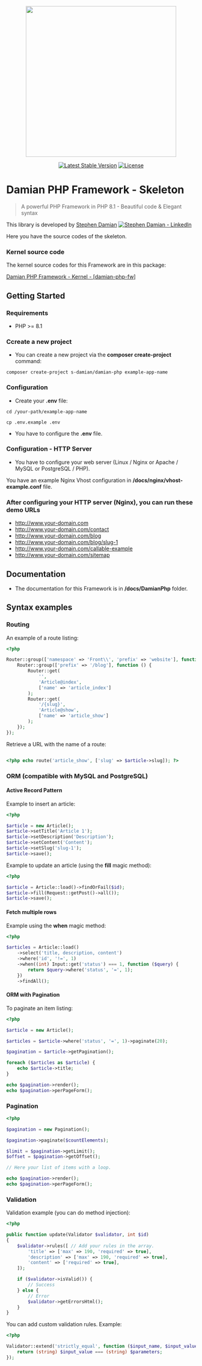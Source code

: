 <p align="center">
<a href="https://github.com/s-damian/damian-php">
<img src="https://raw.githubusercontent.com/s-damian/medias/main/damian-php-logo.png" width="400">
</a>
</p>

<p align="center">
<a href="https://packagist.org/packages/s-damian/damian-php"><img src="https://img.shields.io/packagist/v/s-damian/damian-php" alt="Latest Stable Version"></a>
<a href="https://packagist.org/packages/s-damian/damian-php"><img src="https://img.shields.io/packagist/l/s-damian/damian-php" alt="License"></a>
</p>


# Damian PHP Framework - Skeleton

> A powerful PHP Framework in PHP 8.1 - Beautiful code & Elegant syntax

This library is developed by [Stephen Damian](https://www.linkedin.com/in/stephen-damian/) [![Stephen Damian - LinkedIn](https://raw.githubusercontent.com/s-damian/medias/main/favicon-linkedin.png)](https://www.linkedin.com/in/stephen-damian/)

Here you have the source codes of the skeleton.


### Kernel source code

The kernel source codes for this Framework are in this package:

[Damian PHP Framework - Kernel - [damian-php-fw]](https://github.com/s-damian/damian-php-fw)


## Getting Started

### Requirements

* PHP >= 8.1

### Ccreate a new project

* You can create a new project via the **composer create-project** command:
```
composer create-project s-damian/damian-php example-app-name
```

### Configuration

* Create your **.env** file:

```
cd /your-path/example-app-name

cp .env.example .env
```

* You have to configure the **.env** file.

### Configuration - HTTP Server

* You have to configure your web server (Linux / Nginx or Apache / MySQL or PostgreSQL / PHP).

You have an example Nginx Vhost configuration in **/docs/nginx/vhost-example.conf** file.


### After configuring your HTTP server (Nginx), you can run these demo URLs

* http://www.your-domain.com
* http://www.your-domain.com/contact
* http://www.your-domain.com/blog
* http://www.your-domain.com/blog/slug-1
* http://www.your-domain.com/callable-example
* http://www.your-domain.com/sitemap


## Documentation

* The documentation for this Framework is in **/docs/DamianPhp** folder.


## Syntax examples

### Routing

An example of a route listing:
```php
<?php

Router::group(['namespace' => 'Front\\', 'prefix' => 'website'], function () {
    Router::group(['prefix' => '/blog'], function () {
        Router::get(
            '',
            'Article@index',
            ['name' => 'article_index']
        );
        Router::get(
            '/{slug}',
            'Article@show',
            ['name' => 'article_show']
        );
    });
});
```

Retrieve a URL with the name of a route:
```php

<?php echo route('article_show', ['slug' => $article->slug]); ?>
```

### ORM (compatible with MySQL and PostgreSQL)

#### Active Record Pattern

Example to insert an article:
```php
<?php

$article = new Article();
$article->setTitle('Article 1');
$article->setDescription('Description');
$article->setContent('Content');
$article->setSlug('slug-1');
$article->save();
```

Example to update an article (using the **fill** magic method):
```php
<?php

$article = Article::load()->findOrFail($id);
$article->fill(Request::getPost()->all());
$article->save();
```

#### Fetch multiple rows

Example using the **when** magic method:

```php
<?php

$articles = Article::load()
    ->select('title, description, content')
    ->where('id', '!=', 1)
    ->when((int) Input::get('status') === 1, function ($query) {
        return $query->where('status', '=', 1);
    })
    ->findAll();
```

#### ORM with Pagination

To paginate an item listing:
```php
<?php

$article = new Article();

$articles = $article->where('status', '=', 1)->paginate(20);

$pagination = $article->getPagination();

foreach ($articles as $article) {
    echo $article->title;
}

echo $pagination->render();
echo $pagination->perPageForm();
```

### Pagination

```php
<?php

$pagination = new Pagination();

$pagination->paginate($countElements);

$limit = $pagination->getLimit();
$offset = $pagination->getOffset();

// Here your list of items with a loop.

echo $pagination->render();
echo $pagination->perPageForm();
```

### Validation

Validation example (you can do method injection):
```php
<?php

public function update(Validator $validator, int $id)
{
    $validator->rules([ // Add your rules in the array.
        'title' => ['max' => 190, 'required' => true],
        'description' => ['max' => 190, 'required' => true],
        'content' => ['required' => true],
    ]);

    if ($validator->isValid()) {
        // Success
    } else {
        // Error
        $validator->getErrorsHtml();
    }
}
```

You can add custom validation rules. Example:
```php
<?php

Validator::extend('strictly_equal', function ($input_name, $input_value, $parameters) {
    return (string) $input_value === (string) $parameters;
});
```
